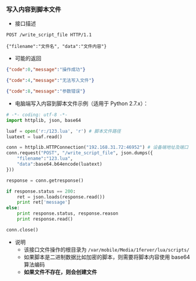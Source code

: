### 写入内容到脚本文件

- 接口描述

```
POST /write_script_file HTTP/1.1

{"filename":"文件名", "data":"文件内容"}
```

- 可能的返回

```json
{"code":0,"message":"操作成功"}
```
```json
{"code":4,"message":"无法写入文件"}
```
```json
{"code":8,"message":"参数错误"}
```

- 电脑端写入内容到脚本文件示例（适用于 Python 2.7.x）：

```python
# -*- coding: utf-8 -*-
import httplib, json, base64

luaf = open('r:/123.lua', 'r') # 脚本文件路径
luatext = luaf.read()

conn = httplib.HTTPConnection("192.168.31.72:46952") # 设备端地址及端口
conn.request("POST", "/write_script_file", json.dumps({
    "filename":"123.lua",
    "data":base64.b64encode(luatext)
}))

response = conn.getresponse()

if response.status == 200:
    ret = json.loads(response.read())
    print ret['message']
else:
    print response.status, response.reason
    print response.read()

conn.close()
```
    
- 说明
    - 该接口文件操作的根目录为 ```/var/mobile/Media/1ferver/lua/scripts/```
    - 如果脚本是二进制数据比如加密的脚本，则需要将脚本内容使用 base64 算法编码
    - **如果文件不存在，则会创建文件**
